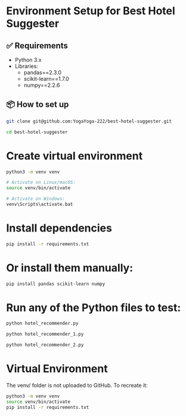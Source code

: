 # Environment Setup for Best Hotel Suggester

## ✅ Requirements
- Python 3.x
- Libraries:
  - pandas==2.3.0
  - scikit-learn==1.7.0
  - numpy==2.2.6

## 📦 How to set up

```bash
git clone git@github.com:YogaYoga-222/best-hotel-suggester.git
```
```bash
cd best-hotel-suggester
```

# Create virtual environment

```bash
python3 -m venv venv

# Activate on Linux/macOS:
source venv/bin/activate

# Activate on Windows:
venv\Scripts\activate.bat
```


# Install dependencies

```bash
pip install -r requirements.txt
```
# Or install them manually:

```bash
pip install pandas scikit-learn numpy
```

# Run any of the Python files to test:

```bash
python hotel_recommender.py
```
```bash
python hotel_recommender_1.py
```
```bash
python hotel_recommender_2.py
```
# Virtual Environment

The venv/ folder is not uploaded to GitHub. To recreate it:

```bash
python3 -m venv venv
source venv/bin/activate
pip install -r requirements.txt
```

